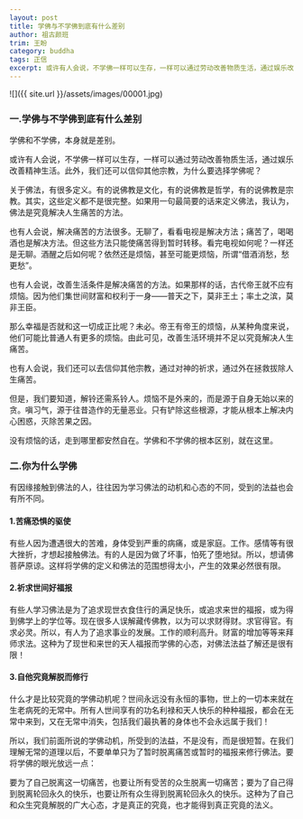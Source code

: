 ```yaml
---
layout: post
title: 学佛与不学佛到底有什么差别
author: 祖古颜班
trim: 王盼
category: buddha
tags: 正信
excerpt: 或许有人会说，不学佛一样可以生存，一样可以通过劳动改善物质生活，通过娱乐改善精神生活。此外，我们还可以信仰其他宗教，为什么要选择学佛呢？
---
```


![]({{ site.url }}/assets/images/00001.jpg)

### 一.学佛与不学佛到底有什么差别 ###

学佛和不学佛，本身就是差别。

或许有人会说，不学佛一样可以生存，一样可以通过劳动改善物质生活，通过娱乐改善精神生活。此外，我们还可以信仰其他宗教，为什么要选择学佛呢？

关于佛法，有很多定义。有的说佛教是文化，有的说佛教是哲学，有的说佛教是宗教。其实，这些定义都不是很完整。如果用一句最简要的话来定义佛法，我认为，佛法是究竟解决人生痛苦的方法。

也有人会说，解决痛苦的方法很多。无聊了，看看电视是解决方法；痛苦了，喝喝酒也是解决方法。但这些方法只能使痛苦得到暂时转移。看完电视如何呢？一样还是无聊。酒醒之后如何呢？依然还是烦恼，甚至可能更烦恼，所谓“借酒消愁，愁更愁”。

也有人会说，改善生活条件是解决痛苦的方法。如果那样的话，古代帝王就不应有烦恼。因为他们集世间财富和权利于一身——普天之下，莫非王土；率土之滨，莫非王臣。

那么幸福是否就和这一切成正比呢？未必。帝王有帝王的烦恼，从某种角度来说，他们可能比普通人有更多的烦恼。由此可见，改善生活环境并不足以究竟解决人生痛苦。

也有人会说，我们还可以去信仰其他宗教，通过对神的祈求，通过外在拯救拔除人生痛苦。

但是，我们要知道，解铃还需系铃人。烦恼不是外来的，而是源于自身无始以来的贪。嗔习气，源于往昔造作的无量恶业。只有铲除这些根源，才能从根本上解决内心困惑，灭除苦果之因。

没有烦恼的话，走到哪里都安然自在。学佛和不学佛的根本区别，就在这里。

### 二.你为什么学佛 ###

有因缘接触到佛法的人，往往因为学习佛法的动机和心态的不同，受到的法益也会有所不同。

#### 1.苦痛恐惧的驱使 ####

有些人因为遭遇很大的苦难，身体受到严重的病痛，或是家庭。工作。感情等有很大挫折，才想起接触佛法。有的人是因为做了坏事，怕死了堕地狱。所以，想请佛菩萨原谅。这样将学佛的定义和佛法的范围想得太小，产生的效果必然很有限。

#### 2.祈求世间好福报 ####

有些人学习佛法是为了追求现世衣食住行的满足快乐，或追求来世的福报，或为得到佛学上的学位等。现在很多人误解藏传佛教，以为可以求财得财。求官得官。有求必灵。所以，有人为了追求事业的发展。工作的顺利高升。财富的增加等等来拜师求法。这种为了现世和来世的天人福报而学佛的心态，对佛法法益了解还是很有限！

#### 3.自他究竟解脱而修行 ####

什么才是比较究竟的学佛动机呢？世间永远没有永恒的事物，世上的一切本来就在生老病死的无常中。所有人世间享有的功名利禄和天人快乐的种种福报，都会在无常中来到，又在无常中消失，包括我们最执著的身体也不会永远属于我们！

所以，我们前面所说的学佛动机，所受到的法益，不是没有，而是很短暂。在我们理解无常的道理以后，不要单单只为了暂时脱离痛苦或暂时的福报来修行佛法。要将学佛的眼光放远一点：

要为了自己脱离这一切痛苦，也要让所有受苦的众生脱离一切痛苦；要为了自己得到脱离轮回永久的快乐，也要让所有众生得到脱离轮回永久的快乐。这种为了自己和众生究竟解脱的广大心态，才是真正的究竟，也才能得到真正究竟的法义。
